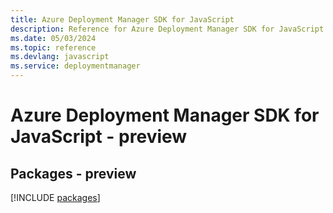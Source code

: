 ```yaml
---
title: Azure Deployment Manager SDK for JavaScript
description: Reference for Azure Deployment Manager SDK for JavaScript
ms.date: 05/03/2024
ms.topic: reference
ms.devlang: javascript
ms.service: deploymentmanager
---
```

# Azure Deployment Manager SDK for JavaScript - preview
## Packages - preview
[!INCLUDE [packages](deployment-manager-index.md)]